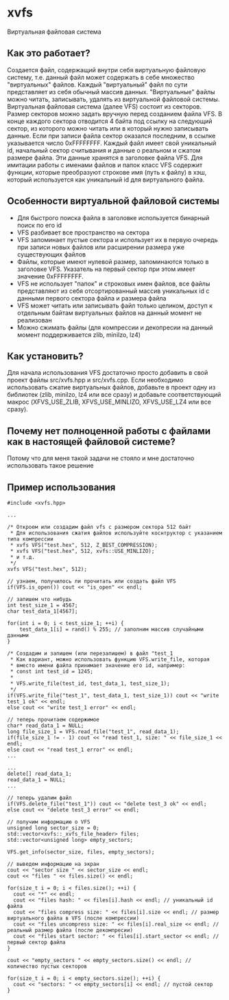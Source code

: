 # xvfs
Виртуальная файловая система

## Как это работает?
Создается файл, содержащий внутри себя виртуальную файловую систему, т.е. данный файл может содержать в себе множество "виртуальных" файлов. Каждый "виртуальный" файл по сути представляет из себя обычный массив данных. "Виртуальные" файлы можно читать, записывать, удалять из виртуальной файловой системы. Виртуальная файловая система (далее VFS) состоит из секторов. Размер секторов можно задать вручную перед созданием файла VFS. В конце каждого сектора отводится 4 байта под ссылку на следующий сектор, из которого можно читать или в который нужно записывать данные. Если при записи файла сектор оказался последним, в ссылке указывается число 0xFFFFFFFF. Каждый файл имеет свой уникальный id, начальный сектор считывания и данные о реальном и сжатом размере файла. Эти данные хранятся в заголовке файла VFS. Для имитации работы с именами файлов и папок класс VFS содержит функции, которые преобразуют строкове имя (путь к файлу) в хэш, который используется как уникальный id для виртуального файла.

## Особенности виртуальной файловой системы
+ Для быстрого поиска файла в заголовке используется бинарный поиск по его id
+ VFS разбивает все пространство на сектора
+ VFS запоминает пустые сектора и использует их в первую очередь при записи новых файлов или расширении размера уже существующих файлов
+ Файлы, которые имеют нулевой размер, запоминаются только в заголовке VFS. Указатель на первый сектор при этом имеет значение 0xFFFFFFFF.
+ VFS не использует "папок" и строковых имен файлов, все файлы представляют из себя отсортированный массив уникальных id с данными первого сектора файла и размера файла
+ VFS может читать или записывать файл только целиком, доступ к отдельным байтам виртуальных файлов на данный момент не реализован
+ Можно сжимать файлы (для компрессии и декопресии на данный момент поддерживается zlib, minilzo, lz4)

## Как установить?
Для начала использования VFS достаточно просто добавить в свой проект файлы src/xvfs.hpp и src/xvfs.cpp. Если необходимо использовать сжатие виртуальных файлов, добавьте в проект одну из библиотек (zlib, minilzo, lz4 или все сразу) и добавьте соответствующий макрос (XFVS_USE_ZLIB, XFVS_USE_MINLIZO, XFVS_USE_LZ4 или все сразу).

## Почему нет полноценной работы с файлами как в настоящей файловой системе?
Потому что для меня такой задачи не стояло и мне достаточно использовать такое решение

## Пример использования
```
#include <xvfs.hpp>

...

/* Откроем или создадим файл vfs с размером сектора 512 байт
 * Для использования сжатия файлов используйте коснтруктор с указанием типа компрессии
 * xvfs VFS("test.hex", 512, Z_BEST_COMPRESSION);
 * xvfs VFS("test.hex", 512, xvfs::USE_MINLIZO);
 * и т.д.
 */
xvfs VFS("test.hex", 512);

// узнаем, получилось ли прочитать или создать файл VFS
if(VFS.is_open()) cout << "is_open" << endl;

// запишем что нибудь
int test_size_1 = 4567;
char test_data_1[4567];

for(int i = 0; i < test_size_1; ++i) {
    test_data_1[i] = rand() % 255; // заполним массив случайными данными
}

/* Создадим и запишем (или перезапишем) в файл "test_1
 * Как вариант, можно использовать функцию VFS.write_file, которая
 * вместо имени файла принимает значение его id, например:
 * const int test_id = 1245;
 *
 * VFS.write_file(test_id, test_data_1, test_size_1);
 */
if(VFS.write_file("test_1", test_data_1, test_size_1)) cout << "write test_1 ok" << endl;
else cout << "write test_1 error" << endl;

// теперь прочитаем содержимое
char* read_data_1 = NULL;
long file_size_1 = VFS.read_file("test_1", read_data_1);
if(file_size_1 != - 1) cout << "read test_1, size: " << file_size_1 << endl;
else cout << "read test_1 error" << endl;
...

...
delete[] read_data_1;
read_data_1 = NULL;
...

// теперь удалим файл
if(VFS.delete_file("test_1")) cout << "delete test_3 ok" << endl;
else cout << "delete test_3 error" << endl;

// получим информацию о VFS
unsigned long sector_size = 0;
std::vector<xvfs::_xvfs_file_header> files;
std::vector<unsigned long> empty_sectors;

VFS.get_info(sector_size, files, empty_sectors);

// выведем информацию на экран
cout << "sector size " << sector_size << endl;
cout << "files " << files.size() << endl;

for(size_t i = 0; i < files.size(); ++i) {
  cout << "*" << endl;
  cout << "files hash: " << files[i].hash << endl; // уникальный id файла
  cout << "files compress size: " << files[i].size << endl; // размер виртуального файла в VFS (после компрессии)
  cout << "files uncompress size: " << files[i].real_size << endl; // реальный размер файла (после декомпресии)
  cout << "files start sector: " << files[i].start_sector << endl; // первый сектор файла
}

cout << "empty_sectors " << empty_sectors.size() << endl; // количество пустых секторов

for(size_t i = 0; i < empty_sectors.size(); ++i) {
  cout << "sectors: " << empty_sectors[i] << endl; // пустой сектор
}
```
